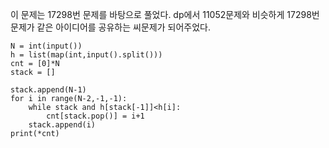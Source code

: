 이 문제는 17298번 문제를 바탕으로 풀었다.
dp에서 11052문제와 비슷하게 17298번 문제가 같은 아이디어를 공유하는 씨문제가 되어주었다.
```
N = int(input())
h = list(map(int,input().split()))
cnt = [0]*N
stack = []

stack.append(N-1)
for i in range(N-2,-1,-1):
    while stack and h[stack[-1]]<h[i]:
        cnt[stack.pop()] = i+1
    stack.append(i)
print(*cnt)
```